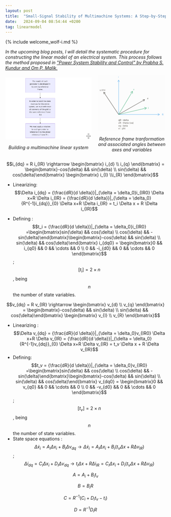 ```yaml
---
layout: post
title:  "Small-Signal Stability of Multimachine Systems: A Step-by-Step Guide. Reference frame transformation."
date:   2024-09-04 08:54:44 +0200
tag: linearmodel
---
```

{% include welcome_wolf-i.md %}

*In the upcoming blog posts, I will detail the systematic procedure for constructing the linear model of an electrical system. This process follows the method proposed in ["Power System Stability and Control" by Prabha S. Kundur and Om P. Malik.](https://www.accessengineeringlibrary.com/content/book/9781260473544)*

<div style="display: flex; justify-content: center; align-items: center;">

  <div style="text-align: center; margin-right: 20px;">
    <img src="/assets/mermaid-diagram-2024-09-05-132725.png" alt="Diagrama Mermaid" style="width: 700px;">
    <p><em>Building a multimachine linear system</em></p>
  </div>

  <div style="text-align: center;">
    <img src="/assets/2024-07-30-reference-frame-transformation.png" alt="Transformación de marco de referencia" style="width: 500px;">
    <p><em>Reference frame tranformation and associated angles between axes and variables</em></p>
  </div>

</div>

$$i_{dq} = R i_{IR} \rightarrow \begin{bmatrix} i_{d} \\ i_{q} \end{bmatrix} = \begin{bmatrix}-cos(\delta) && sin(\delta) \\ sin(\delta) && cos(\delta)\end{bmatrix} \begin{bmatrix} i_{I} \\i_{R} \end{bmatrix}$$

- Linearizing: 
$$\Delta i_{dq} = {\frac{dR}{d \delta}}|_{\delta  = \delta_0}i_{IR0} \Delta x+R \Delta i_{IR} = {\frac{dR}{d \delta}}|_{\delta  = \delta_0}{R^{-1}i_{dq}}_{0} \Delta x+R \Delta i_{IR} = t_i \Delta x + R \Delta i_{IR}$$

- Defining : 
$$t_i = {\frac{dR}{d \delta}}|_{\delta  = \delta_0}i_{IR0} =\begin{bmatrix}sin(\delta) && cos(\delta) \\ cos(\delta) && -sin(\delta)\end{bmatrix}\begin{bmatrix}-cos(\delta) && sin(\delta) \\ sin(\delta) && cos(\delta)\end{bmatrix} i_{dq0} = \begin{bmatrix}0 && i_{q0} && 0 && \cdots && 0 \\ 0 && -i_{d0}  && 0 && \cdots && 0 \end{bmatrix}$$ ; $$[t_i] = 2 \times n$$ , being $$n$$ the number of state variables.

$$v_{dq} = R v_{IR} \rightarrow \begin{bmatrix} v_{d} \\ v_{q} \end{bmatrix} = \begin{bmatrix}-cos(\delta) && sin(\delta) \\ sin(\delta) && cos(\delta)\end{bmatrix} \begin{bmatrix} v_{I} \\ v_{R} \end{bmatrix}$$

- Linearizing : 
$$\Delta v_{dq} = {\frac{dR}{d \delta}}|_{\delta  = \delta_0}v_{IR0} \Delta x+R \Delta v_{IR} = {\frac{dR}{d \delta}}|_{\delta  = \delta_0}{R^{-1}v_{dq}}_{0} \Delta x+R \Delta v_{IR} = t_v \Delta x + R \Delta v_{IR}$$
- Defining: 
$$t_v = {\frac{dR}{d \delta}}|_{\delta  = \delta_0}v_{IR0} =\begin{bmatrix}sin(\delta) && cos(\delta) \\ cos(\delta) && -sin(\delta)\end{bmatrix}\begin{bmatrix}-cos(\delta) && sin(\delta) \\ sin(\delta) && cos(\delta)\end{bmatrix} v_{dq0} = \begin{bmatrix}0 && v_{q0} && 0 && \cdots && 0 \\ 0 && -v_{d0}  && 0 && \cdots && 0 \end{bmatrix}$$ ; $$[t_v] = 2 \times n$$ , being $$n$$ the number of state variables.
- State space equations : 
$$\Delta \dot{x}_i = A_i \Delta x_i + B_i \Delta v_{dq} \rightarrow \Delta \dot{x}_i = A_i \Delta x_i + B_i (t_v \Delta x + R \Delta v_{IR})$$ ; 
$$\Delta i_{dq} = C_i \Delta x_i + D_i \Delta v_{dq} \rightarrow t_i \Delta x + R \Delta i_{IR} = C_i \Delta x_i + D_i (t_v \Delta x + R \Delta v_{IR})$$

$$A = A_i + B_i t_v$$

$$B = B_i R$$

$$C = R^{-1}(C_i + D_i t_v - t_i)$$

$$D = R^{-1}D_iR$$
